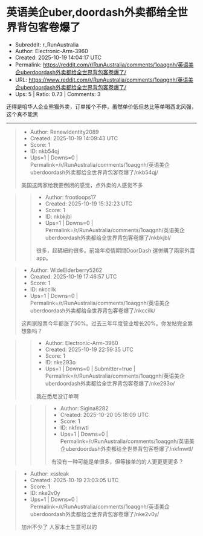 # 英语美企uber,doordash外卖都给全世界背包客卷爆了

- Subreddit: r_RunAustralia
- Author: Electronic-Arm-3960
- Created: 2025-10-19 14:04:17 UTC
- Permalink: https://reddit.com/r/RunAustralia/comments/1oaqgnh/英语美企uberdoordash外卖都给全世界背包客卷爆了/
- URL: https://www.reddit.com/r/RunAustralia/comments/1oaqgnh/英语美企uberdoordash外卖都给全世界背包客卷爆了/
- Ups: 5 | Ratio: 0.73 | Comments: 3


还得是咱华人企业熊猫外卖，订单接个不停，虽然单价低但总比等单喝西北风强，这个真不能黑


---

> - Author: RenewIdentity2089
> - Created: 2025-10-19 14:09:43 UTC
> - Score: 1
> - ID: nkb54qj
> - Ups=1 | Downs=0 | Permalink=/r/RunAustralia/comments/1oaqgnh/英语美企uberdoordash外卖都给全世界背包客卷爆了/nkb54qj/
>
> 美国这两家给我要倒闭的感觉，点外卖的人感觉不多

>> - Author: frootloops17
>> - Created: 2025-10-19 15:32:23 UTC
>> - Score: 1
>> - ID: nkbkjbl
>> - Ups=1 | Downs=0 | Permalink=/r/RunAustralia/comments/1oaqgnh/英语美企uberdoordash外卖都给全世界背包客卷爆了/nkbkjbl/
>>
>> 很多，起碼紐約很多。前幾年疫情期間DoorDash 還併購了兩家外賣app。

> - Author: WideElderberry5262
> - Created: 2025-10-19 17:46:57 UTC
> - Score: 1
> - ID: nkccilk
> - Ups=1 | Downs=0 | Permalink=/r/RunAustralia/comments/1oaqgnh/英语美企uberdoordash外卖都给全世界背包客卷爆了/nkccilk/
>
> 这两家股票今年都涨了50%。过去三年年度营业增长20%。你发帖完全靠想象吗？

>> - Author: Electronic-Arm-3960
>> - Created: 2025-10-19 22:59:35 UTC
>> - Score: 1
>> - ID: nke293o
>> - Ups=1 | Downs=0 | Submitter=true | Permalink=/r/RunAustralia/comments/1oaqgnh/英语美企uberdoordash外卖都给全世界背包客卷爆了/nke293o/
>>
>> 我在悉尼没订单啊

>>> - Author: Sigina8282
>>> - Created: 2025-10-20 05:18:09 UTC
>>> - Score: 1
>>> - ID: nkfmwtl
>>> - Ups=1 | Downs=0 | Permalink=/r/RunAustralia/comments/1oaqgnh/英语美企uberdoordash外卖都给全世界背包客卷爆了/nkfmwtl/
>>>
>>> 有没有一种可能是单很多，但等接单的的人更更更更多？

> - Author: xssleak
> - Created: 2025-10-19 23:03:05 UTC
> - Score: 1
> - ID: nke2v0y
> - Ups=1 | Downs=0 | Permalink=/r/RunAustralia/comments/1oaqgnh/英语美企uberdoordash外卖都给全世界背包客卷爆了/nke2v0y/
>
> 加州不少了 人家本土生意可以的
